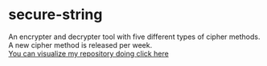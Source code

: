 # secure-string
An encrypter and decrypter tool with five different types of cipher methods. A new cipher method is released per week.<br>
<a href="https://jugaman.github.io/secure-string/">You can visualize my repository doing click here</a>
